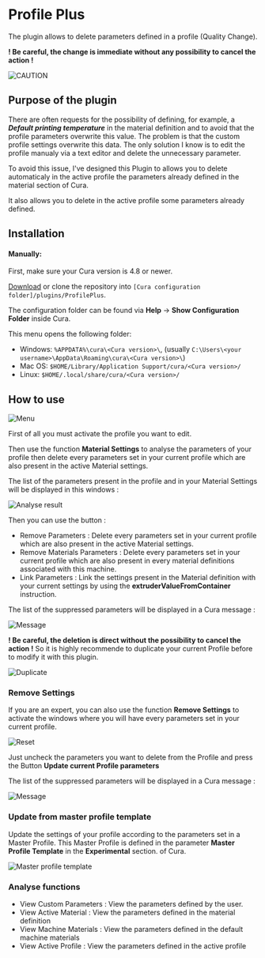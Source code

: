 # Profile Plus

The plugin allows to delete parameters defined in a profile (Quality Change). 

**! Be careful, the change is immediate without any possibility to cancel the action !**


![CAUTION](./images/caution.png)

## Purpose of the plugin

There are often requests for the possibility of defining, for example, a ***Default printing temperature*** in the material definition and to avoid that the profile parameters overwrite this value. The problem is that the custom profile settings overwrite this data. The only solution I know is to edit the profile manualy via a text editor and delete the unnecessary parameter.

To avoid this issue, I've designed this Plugin to allows you to delete automaticaly in the active profile the parameters already defined in the material section of Cura. 

It also  allows you to delete in the active profile some parameters already defined. 


## Installation

#### Manually:
First, make sure your Cura version is  4.8 or newer.

[Download](https://github.com/5axes/ProfilePlus/archive/refs/heads/main.zip) or clone the repository into `[Cura configuration folder]/plugins/ProfilePlus`.

The configuration folder can be found via **Help** -> **Show Configuration Folder** inside Cura.

This menu opens the following folder:
* Windows: `%APPDATA%\cura\<Cura version>\`, (usually `C:\Users\<your username>\AppData\Roaming\cura\<Cura version>\`)
* Mac OS: `$HOME/Library/Application Support/cura/<Cura version>/`
* Linux: `$HOME/.local/share/cura/<Cura version>/`


## How to use

![Menu](./images/menu.png)

First of all you must activate the profile you want to edit.

Then use the function **Material Settings** to analyse the parameters of your profile then delete every parameters set in your current profile which are also present in the active Material settings.

The list of the  parameters  present in the profile and in your Material Settings will be displayed in this windows :

![Analyse result](./images/test_settings.png)

Then you can use the button :

- Remove Parameters : Delete every parameters set in your current profile which are also present in the active Material settings.
- Remove Materials Parameters : Delete every parameters set in your current profile which are also present in every material definitions associated with this machine.
- Link Parameters : Link the settings present in the Material definition with your current settings by using the **extruderValueFromContainer** instruction.

The list of the suppressed parameters will be displayed in a Cura message :

![Message](./images/message_material.png)

**! Be careful, the deletion is direct without the possibility to cancel the action !** So it is highly recommende to duplicate your current Profile before to modify it with this plugin.

![Duplicate](./images/duplicate.png)


### Remove Settings

If you are an expert, you can also use the function **Remove Settings** to activate the windows where you will have every parameters set in your current profile.

![Reset](./images/reset.png)

Just uncheck the parameters you want to delete from the Profile and press the Button **Update current Profile parameters**

The list of the suppressed parameters will be displayed in a Cura message :

![Message](./images/message.png)

### Update from master profile template

Update the settings of your profile according to the parameters set in a Master Profile.  This Master Profile is defined in the parameter **Master Profile Template** in the **Experimental** section. of Cura.

![Master profile template](./images/master_profile_template.png)

### Analyse functions

- View Custom Parameters : View the parameters defined by the user.
- View Active Material : View the parameters defined in the material definition
- View Machine Materials : View the parameters defined in the default machine materials
- View Active Profile : View the parameters defined in the active profile
